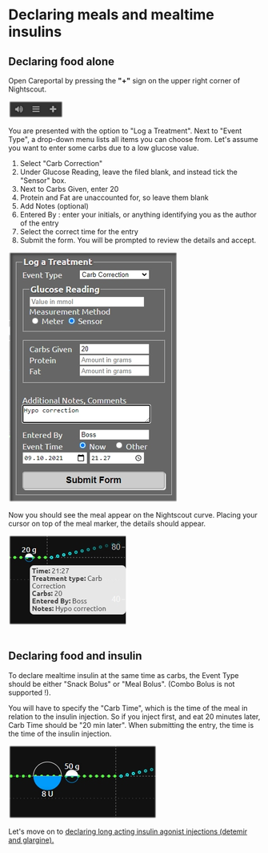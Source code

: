 # Declaring meals and mealtime insulins

## Declaring food alone

Open Careportal by pressing the **"+"** sign on the upper right corner of Nightscout.

![Careportal](../img/careportal.jpg)

You are presented with the option to "Log a Treatment". Next to "Event Type", a drop-down menu lists all items you can choose from. Let's assume you want to enter some carbs due to a low glucose value. 

1. Select "Carb Correction"
2. Under Glucose Reading, leave the filed blank, and instead tick the "Sensor" box.
3. Next to Carbs Given, enter 20
4. Protein and Fat are unaccounted for, so leave them blank
5. Add Notes (optional)
6. Entered By : enter your initials, or anything identifying you as the author of the entry
7. Select the correct time for the entry
8. Submit the form. You will be prompted to review the details and accept.

![Meal](../img/meal.jpg)

Now you should see the meal appear on the Nightscout curve. Placing your cursor on top of the meal marker, the details should appear.

![Meal2](../img/meal2.jpg)
<br>
<br>

## Declaring food and insulin

To declare mealtime insulin at the same time as carbs, the Event Type should be either "Snack Bolus" or "Meal Bolus". (Combo Bolus is not supported !).

You will have to specify the "Carb Time", which is the time of the meal in relation to the insulin injection. So if you inject first, and eat 20 minutes later, Carb Time should be "20 min later". When submitting the entry, the time is the time of the insulin injection. 

![Meal3](../img/meal3.jpg)

Let's move on to [declaring long acting insulin agonist injections (detemir and glargine).](la-agonists.md)

